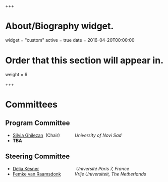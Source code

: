 +++
# About/Biography widget.
widget = "custom"
active = true
date = 2016-04-20T00:00:00

# Order that this section will appear in.
weight = 6

+++

# Committees
## Program Committee
- [Silvia Ghilezan]&nbsp; (Chair) &nbsp;&nbsp; &nbsp; &nbsp; &nbsp; &nbsp;  *University of Novi Sad*
- **TBA**



## Steering Committee
- [Delia Kesner] &nbsp;&nbsp; &nbsp; &nbsp; &nbsp; &nbsp; &nbsp; &nbsp; &nbsp; &nbsp; &nbsp; &nbsp; &nbsp; &nbsp; &nbsp;
*Université Paris 7, France*
- [Femke van Raamsdonk] &nbsp;&nbsp; &nbsp; &nbsp; &nbsp;&nbsp; *Vrije Universiteit, The Netherlands*
<!-- - <pre>da  fdfsddff   da</pre> -->
[Silvia Ghilezan]:http://imft.ftn.uns.ac.rs/~silvia/Main
[Delia Kesner]:https://www.irif.fr/~kesner/
[Femke van Raamsdonk]:https://www.cs.vu.nl/~femke/
<!-- na svakom imenu da bude link -->
